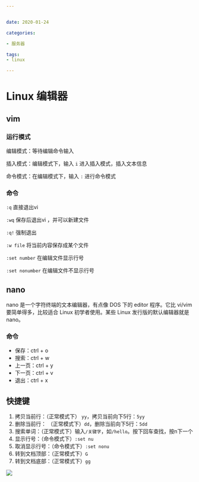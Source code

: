 ```yaml
---


date: 2020-01-24

categories:

- 服务器

tags:
- linux

---
```


# Linux 编辑器

## vim

### 运行模式

编辑模式：等待编辑命令输入

插入模式：编辑模式下，输入 `i` 进入插入模式，插入文本信息

命令模式：在编辑模式下，输入 `:` 进行命令模式

### 命令

`:q` 直接退出vi

`:wq` 保存后退出vi ，并可以新建文件

`:q!` 强制退出

`:w file` 将当前内容保存成某个文件

`:set number` 在编辑文件显示行号

`:set nonumber` 在编辑文件不显示行号

## nano

nano 是一个字符终端的文本编辑器，有点像 DOS 下的 editor 程序。它比 vi/vim 要简单得多，比较适合 Linux 初学者使用。某些 Linux 发行版的默认编辑器就是 nano。

### 命令

- 保存：ctrl + o
- 搜索：ctrl + w
- 上一页：ctrl + y
- 下一页：ctrl + v
- 退出：ctrl + x

## 快捷键

1. 拷贝当前行：（正常模式下） `yy`，拷贝当前向下5行：`5yy`
2. 删除当前行： （正常模式下）`dd`，删除当前向下5行：`5dd`
3. 搜索单词：（正常模式下）输入`/关键字`，如`/hello`。按下回车查找，按n下一个
4. 显示行号：（命令模式下）`:set nu`
5. 取消显示行号：（命令模式下）`:set nonu`
6. 转到文档顶部：（正常模式下）`G`
7. 转到文档底部：（正常模式下）`gg`

![](https://alanlee-image-bed.oss-cn-shenzhen.aliyuncs.com/note_images/20200326085518-483348.jpeg#alt=vi%E5%92%8Cvim%E5%BF%AB%E6%8D%B7%E9%94%AE%E4%B8%80%E8%A7%88%E5%9B%BE)
